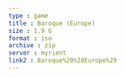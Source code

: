```yaml
---
type : game
title : Baroque (Europe)
size : 1.9 G
format : iso
archive : zip
server : myrient
link2 : Baroque%20%28Europe%29
---
```

